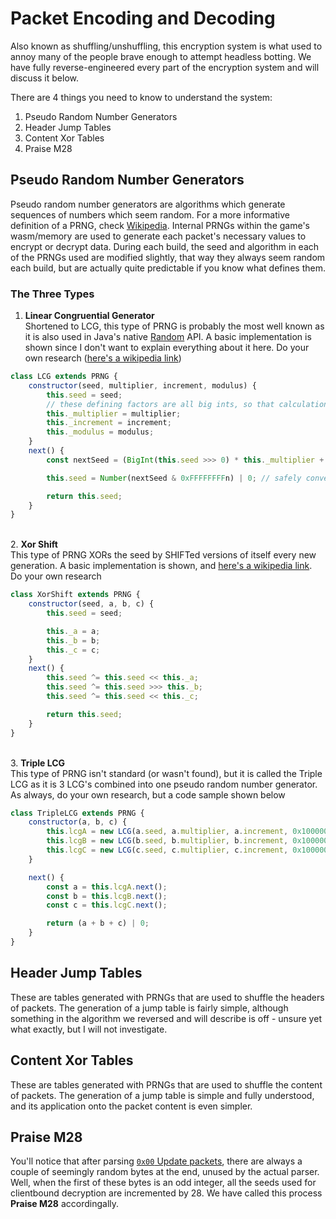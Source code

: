 # Packet Encoding and Decoding

Also known as shuffling/unshuffling, this encryption system is what used to annoy many of the people brave enough to attempt headless botting. We have fully reverse-engineered every part of the encryption system and will discuss it below.

There are 4 things you need to know to understand the system:
1. Pseudo Random Number Generators
2. Header Jump Tables
3. Content Xor Tables
4. Praise M28

## Pseudo Random Number Generators

Pseudo random number generators are algorithms which generate sequences of numbers which seem random. For a more informative definition of a PRNG, check [Wikipedia](https://en.wikipedia.org/wiki/Pseudorandom_number_generator). Internal PRNGs within the game's wasm/memory are used to generate each packet's necessary values to encrypt or decrypt data. During each build, the seed and algorithm in each of the PRNGs used are modified slightly, that way they always seem random each build, but are actually quite predictable if you know what defines them.

### The Three Types
1. **Linear Congruential Generator**\
   Shortened to LCG, this type of PRNG is probably the most well known as it is also used in Java's native [Random](https://docs.oracle.com/javase/8/docs/api/java/util/Random.html) API. A basic implementation is shown since I don't want to explain everything about it here. Do your own research ([here's a wikipedia link](https://en.wikipedia.org/wiki/Linear_congruential_generator))
```js
class LCG extends PRNG {
    constructor(seed, multiplier, increment, modulus) {
        this.seed = seed;
        // these defining factors are all big ints, so that calculation is precise (the seed is an integer though)
        this._multiplier = multiplier;
        this._increment = increment;
        this._modulus = modulus;
    }
    next() {
        const nextSeed = (BigInt(this.seed >>> 0) * this._multiplier + this._increment) % this._modulus;

        this.seed = Number(nextSeed & 0xFFFFFFFFn) | 0; // safely convert to a signed integer

        return this.seed;
    }
}
```
\
2. **Xor Shift**\
   This type of PRNG XORs the seed by SHIFTed versions of itself every new generation. A basic implementation is shown, and [here's a wikipedia link](https://en.wikipedia.org/wiki/Xorshift). Do your own research
```js
class XorShift extends PRNG {
    constructor(seed, a, b, c) {
        this.seed = seed;

        this._a = a;
        this._b = b;
        this._c = c;
	}
    next() {
        this.seed ^= this.seed << this._a;
        this.seed ^= this.seed >>> this._b;
        this.seed ^= this.seed << this._c;

        return this.seed;
    }
}
```
\
3. **Triple LCG**\
   This type of PRNG isn't standard (or wasn't found), but it is called the Triple LCG as it is 3 LCG's combined into one pseudo random number generator. As always, do your own research, but a code sample shown below
```js
class TripleLCG extends PRNG {
    constructor(a, b, c) {
        this.lcgA = new LCG(a.seed, a.multiplier, a.increment, 0x100000000n);
        this.lcgB = new LCG(b.seed, b.multiplier, b.increment, 0x100000000n);
        this.lcgC = new LCG(c.seed, c.multiplier, c.increment, 0x100000000n);
    }

    next() {
        const a = this.lcgA.next();
        const b = this.lcgB.next();
        const c = this.lcgC.next();

        return (a + b + c) | 0;
    }
}
```  

## Header Jump Tables

These are tables generated with PRNGs that are used to shuffle the headers of packets. The generation of a jump table is fairly simple, although something in the algorithm we reversed and will describe is off - unsure yet what exactly, but I will not investigate.

## Content Xor Tables

These are tables generated with PRNGs that are used to shuffle the content of packets. The generation of a jump table is simple and fully understood, and its application onto the packet content is even simpler.

## Praise M28

You'll notice that after parsing [`0x00` Update packets](./update.md), there are always a couple of seemingly random bytes at the end, unused by the actual parser. Well, when the first of these bytes is an odd integer, all the seeds used for clientbound decryption are incremented by 28. We have called this process **Praise M28** accordingally.
